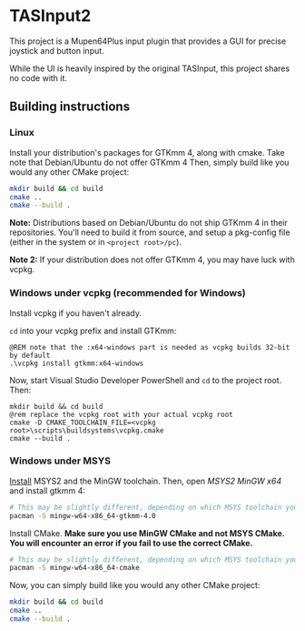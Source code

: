 # TASInput2

This project is a Mupen64Plus input plugin that provides a GUI for precise joystick and button input.

While the UI is heavily inspired by the original TASInput, this project shares no code with it.

## Building instructions
### Linux
Install your distribution's packages for GTKmm 4, along with cmake. Take note that Debian/Ubuntu do not offer GTKmm 4
Then, simply build like you would any other CMake project:
```sh
mkdir build && cd build
cmake ..
cmake --build .
```
**Note:** Distributions based on Debian/Ubuntu do not ship GTKmm 4 in their repositories. You'll need to build it from source, and setup a pkg-config file (either in the system or in `<project root>/pc`).

**Note 2:** If your distribution does not offer GTKmm 4, you may have luck with vcpkg.

### Windows under vcpkg (recommended for Windows)
Install vcpkg if you haven't already.

`cd` into your vcpkg prefix and install GTKmm:
```batch
@REM note that the :x64-windows part is needed as vcpkg builds 32-bit by default
.\vcpkg install gtkmm:x64-windows
```

Now, start Visual Studio Developer PowerShell and `cd` to the project root. Then:
```batch
mkdir build && cd build
@rem replace the vcpkg root with your actual vcpkg root
cmake -D CMAKE_TOOLCHAIN_FILE=<vcpkg root>\scripts\buildsystems\vcpkg.cmake
cmake --build .
```

### Windows under MSYS
[Install](https://www.msys2.org/#installation) MSYS2 and the MinGW toolchain. Then, open *MSYS2 MinGW x64* and install gtkmm 4:
```sh
# This may be slightly different, depending on which MSYS toolchain you use.
pacman -S mingw-w64-x86_64-gtkmm-4.0
```
Install CMake. **Make sure you use MinGW CMake and not MSYS CMake. You will encounter an error if you fail to use the correct CMake.**
```sh
# This may be slightly different, depending on which MSYS toolchain you use.
pacman -S mingw-w64-x86_64-cmake
```
Now, you can simply build like you would any other CMake project:
```sh
mkdir build && cd build
cmake ..
cmake --build .
```